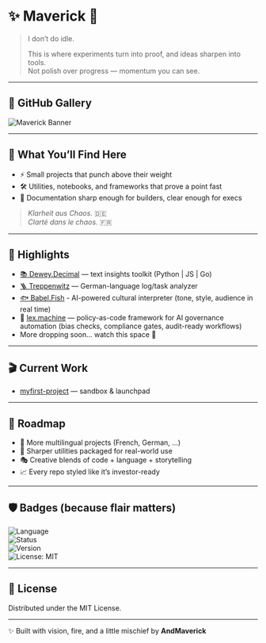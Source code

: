 # ✨ Maverick 🚀  

> I don’t do idle.
>  
> This is where experiments turn into proof, and ideas sharpen into tools.  
> Not polish over progress — momentum you can see.  

---

## 🎨 GitHub Gallery  
![Maverick Banner](https://dummyimage.com/1000x180/1a1a1a/ffffff&text=⚡+AndMaverick+//+Code+in+Motion)  

---

## 🧭 What You’ll Find Here  
- ⚡ Small projects that punch above their weight  
- 🛠️ Utilities, notebooks, and frameworks that prove a point fast  
- 📑 Documentation sharp enough for builders, clear enough for execs  

> _Klarheit aus Chaos._ 🇩🇪  
> _Clarté dans le chaos._ 🇫🇷  

---

## 🌟 Highlights  
- [📚 Dewey.Decimal](https://github.com/AndMaverick/dewey.decimal) — text insights toolkit (Python | JS | Go)  
- [🪜 Treppenwitz](https://github.com/AndMaverick/treppenwitz) — German-language log/task analyzer
- [🐟 Babel.Fish](https://github.com/AndMaverick/babel.fish.git) - AI-powered cultural interpreter (tone, style, audience in real time)
- 🧠 [lex.machine](https://github.com/AndMaverick/lex.machine) — policy-as-code framework for AI governance automation (bias checks, compliance gates, audit-ready workflows)
- More dropping soon… watch this space 👀  

---

## 🎬 Current Work  
- [myfirst-project](https://github.com/AndMaverick/myfirst-project) — sandbox & launchpad  

---

## 🚀 Roadmap  
- 🔮 More multilingual projects (French, German, …)  
- 🧩 Sharper utilities packaged for real-world use  
- 🎭 Creative blends of code + language + storytelling  
- 📈 Every repo styled like it’s investor-ready  

---

## 🛡️ Badges (because flair matters)  
![Language](https://img.shields.io/badge/language-multi-blue?style=flat-square)  
![Status](https://img.shields.io/badge/status-active-brightgreen?style=flat-square)  
![Version](https://img.shields.io/badge/version-1.0.0-yellow?style=flat-square)  
![License: MIT](https://img.shields.io/badge/license-MIT-lightgrey?style=flat-square)  

---

## 📜 License  
Distributed under the MIT License.  

---

✨ Built with vision, fire, and a little mischief by **AndMaverick**

